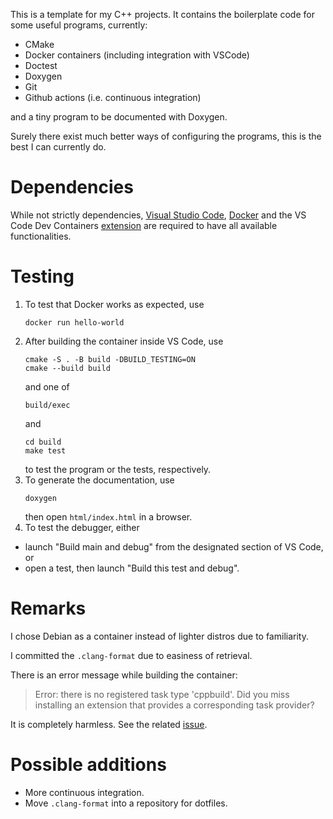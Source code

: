 This is a template for my C++ projects.
It contains the boilerplate code for some useful programs, currently:
- CMake
- Docker containers (including integration with VSCode)
- Doctest
- Doxygen
- Git
- Github actions (i.e. continuous integration)

and a tiny program to be documented with Doxygen.

Surely there exist much better ways of configuring the programs, this is the best I can currently do.

# Dependencies

While not strictly dependencies, [Visual Studio Code](https://code.visualstudio.com/), [Docker](https://www.docker.com/) and the VS Code Dev Containers [extension](https://marketplace.visualstudio.com/items?itemName=ms-vscode-remote.remote-containers) are required to have all available functionalities.

# Testing

1. To test that Docker works as expected, use
    ```
    docker run hello-world
    ```
2. After building the container inside VS Code, use
    ```
    cmake -S . -B build -DBUILD_TESTING=ON
    cmake --build build
    ```
    and one of
    ```
    build/exec
    ```
    and
    ```
    cd build
    make test
    ```
    to test the program or the tests, respectively.
3. To generate the documentation, use
    ```
    doxygen
    ```
    then open `html/index.html` in a browser.
4. To test the debugger, either
- launch "Build main and debug" from the designated section of VS Code, or
- open a test, then launch "Build this test and debug".

# Remarks

I chose Debian as a container instead of lighter distros due to familiarity.

I committed the `.clang-format` due to easiness of retrieval.

There is an error message while building the container:

> Error: there is no registered task type 'cppbuild'. Did you miss installing an extension that provides a corresponding task provider?
 
It is completely harmless.
See the related [issue](https://github.com/microsoft/vscode-cpptools/issues/6450).

# Possible additions

- More continuous integration.
- Move `.clang-format` into a repository for dotfiles.
